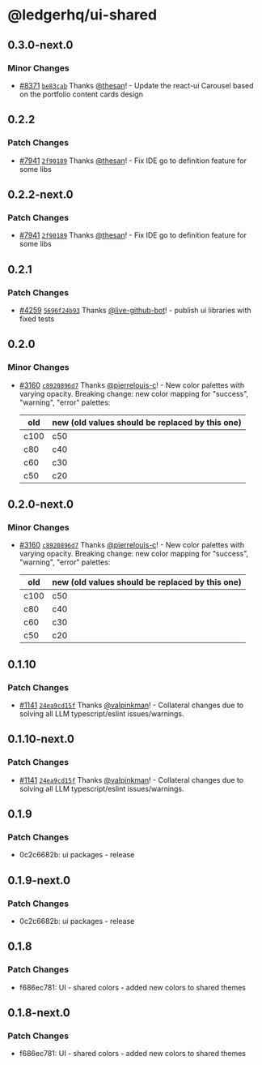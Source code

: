 # @ledgerhq/ui-shared

## 0.3.0-next.0

### Minor Changes

- [#8371](https://github.com/LedgerHQ/ledger-live/pull/8371) [`be83cab`](https://github.com/LedgerHQ/ledger-live/commit/be83cabecda649b52cb23be0d1f4ec822629b112) Thanks [@thesan](https://github.com/thesan)! - Update the react-ui Carousel based on the portfolio content cards design

## 0.2.2

### Patch Changes

- [#7941](https://github.com/LedgerHQ/ledger-live/pull/7941) [`2f90189`](https://github.com/LedgerHQ/ledger-live/commit/2f9018986102f23fa22d31605d0d9f99abd41892) Thanks [@thesan](https://github.com/thesan)! - Fix IDE go to definition feature for some libs

## 0.2.2-next.0

### Patch Changes

- [#7941](https://github.com/LedgerHQ/ledger-live/pull/7941) [`2f90189`](https://github.com/LedgerHQ/ledger-live/commit/2f9018986102f23fa22d31605d0d9f99abd41892) Thanks [@thesan](https://github.com/thesan)! - Fix IDE go to definition feature for some libs

## 0.2.1

### Patch Changes

- [#4259](https://github.com/LedgerHQ/ledger-live/pull/4259) [`5696f24b93`](https://github.com/LedgerHQ/ledger-live/commit/5696f24b93151bc0ee063d1cb88cef1e2d052f9e) Thanks [@live-github-bot](https://github.com/apps/live-github-bot)! - publish ui libraries with fixed tests

## 0.2.0

### Minor Changes

- [#3160](https://github.com/LedgerHQ/ledger-live/pull/3160) [`c8920896d7`](https://github.com/LedgerHQ/ledger-live/commit/c8920896d7c96cab88f95ce705dc55aac5b345bc) Thanks [@pierrelouis-c](https://github.com/pierrelouis-c)! - New color palettes with varying opacity.
  Breaking change: new color mapping for "success", "warning", "error" palettes:

  | old  | new (old values should be replaced by this one) |
  | ---- | ----------------------------------------------- |
  | c100 | c50                                             |
  | c80  | c40                                             |
  | c60  | c30                                             |
  | c50  | c20                                             |

## 0.2.0-next.0

### Minor Changes

- [#3160](https://github.com/LedgerHQ/ledger-live/pull/3160) [`c8920896d7`](https://github.com/LedgerHQ/ledger-live/commit/c8920896d7c96cab88f95ce705dc55aac5b345bc) Thanks [@pierrelouis-c](https://github.com/pierrelouis-c)! - New color palettes with varying opacity.
  Breaking change: new color mapping for "success", "warning", "error" palettes:

  | old  | new (old values should be replaced by this one) |
  | ---- | ----------------------------------------------- |
  | c100 | c50                                             |
  | c80  | c40                                             |
  | c60  | c30                                             |
  | c50  | c20                                             |

## 0.1.10

### Patch Changes

- [#1141](https://github.com/LedgerHQ/ledger-live/pull/1141) [`24ea9cd15f`](https://github.com/LedgerHQ/ledger-live/commit/24ea9cd15f92d5a2c74c4b936bacb89d5d4d36fd) Thanks [@valpinkman](https://github.com/valpinkman)! - Collateral changes due to solving all LLM typescript/eslint issues/warnings.

## 0.1.10-next.0

### Patch Changes

- [#1141](https://github.com/LedgerHQ/ledger-live/pull/1141) [`24ea9cd15f`](https://github.com/LedgerHQ/ledger-live/commit/24ea9cd15f92d5a2c74c4b936bacb89d5d4d36fd) Thanks [@valpinkman](https://github.com/valpinkman)! - Collateral changes due to solving all LLM typescript/eslint issues/warnings.

## 0.1.9

### Patch Changes

- 0c2c6682b: ui packages - release

## 0.1.9-next.0

### Patch Changes

- 0c2c6682b: ui packages - release

## 0.1.8

### Patch Changes

- f686ec781: UI - shared colors - added new colors to shared themes

## 0.1.8-next.0

### Patch Changes

- f686ec781: UI - shared colors - added new colors to shared themes
